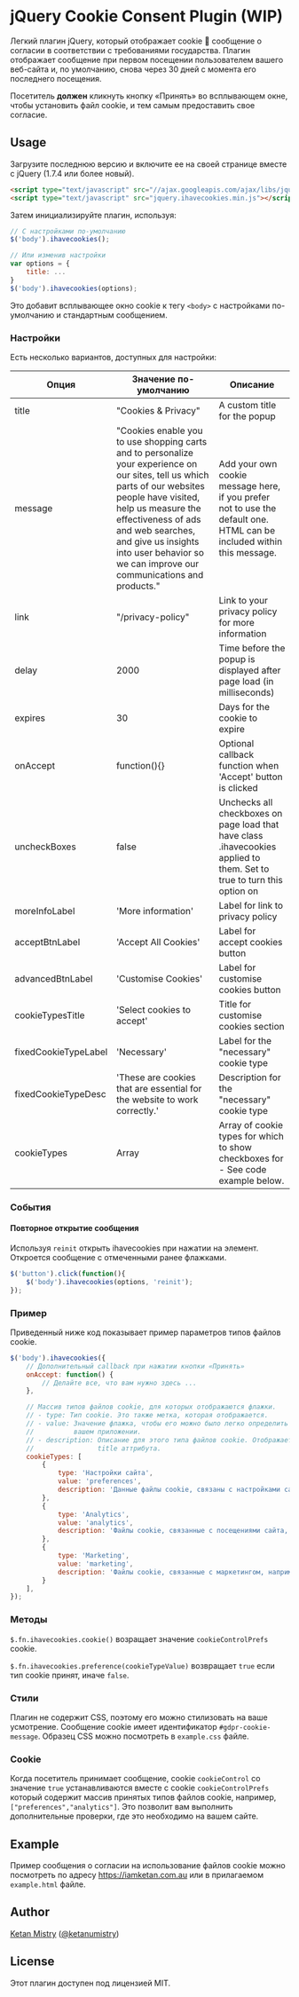 # jQuery Cookie Consent Plugin (WIP)

Легкий плагин jQuery, который отображает cookie &#x1F36A; сообщение о согласии в соответствии с требованиями государства. Плагин отображает сообщение при первом посещении пользователем вашего веб-сайта и, по умолчанию, снова через 30 дней с момента его последнего посещения.

Посетитель __должен__ кликнуть кнопку «Принять» во всплывающем окне, чтобы установить файл cookie, и тем самым предоставить свое согласие.

## Usage

Загрузите последнюю версию и включите ее на своей странице вместе с jQuery (1.7.4 или более новый).

```html
<script type="text/javascript" src="//ajax.googleapis.com/ajax/libs/jquery/2.x.x/jquery.min.js"></script>
<script type="text/javascript" src="jquery.ihavecookies.min.js"></script>
```

Затем инициализируйте плагин, используя:

```javascript
// С настройками по-умолчанию
$('body').ihavecookies();

// Или изменив настройки
var options = {
    title: ...
}
$('body').ihavecookies(options);
```

Это добавит всплывающее окно cookie к тегу `<body>` с настройками по-умолчанию и стандартным сообщением.

### Настройки

Есть несколько вариантов, доступных для настройки:

Опция | Значение по-умолчанию | Описание
------ | ------------- | -----------
title | "Cookies & Privacy" | A custom title for the popup
message | "Cookies enable you to use shopping carts and to personalize your experience on our sites, tell us which parts of our websites people have visited, help us measure the effectiveness of ads and web searches, and give us insights into user behavior so we can improve our communications and products." | Add your own cookie message here, if you prefer not to use the default one. HTML can be included within this message.
link | "/privacy-policy" | Link to your privacy policy for more information
delay | 2000 | Time before the popup is displayed after page load (in milliseconds)
expires | 30 | Days for the cookie to expire
onAccept | function(){} | Optional callback function when 'Accept' button is clicked
uncheckBoxes | false | Unchecks all checkboxes on page load that have class .ihavecookies applied to them. Set to true to turn this option on
moreInfoLabel | 'More information' | Label for link to privacy policy
acceptBtnLabel | 'Accept All Cookies' | Label for accept cookies button
advancedBtnLabel | 'Customise Cookies' | Label for customise cookies button
cookieTypesTitle | 'Select cookies to accept' | Title for customise cookies section
fixedCookieTypeLabel | 'Necessary' | Label for the "necessary" cookie type
fixedCookieTypeDesc | 'These are cookies that are essential for the website to work correctly.' | Description for the "necessary" cookie type
cookieTypes | Array | Array of cookie types for which to show checkboxes for - See code example below.

### События

#### Повторное открытие сообщения

Используя `reinit` открыть ihavecookies при нажатии на элемент. Откроется сообщение с отмеченными ранее флажками.

```javascript
$('button').click(function(){
    $('body').ihavecookies(options, 'reinit');
});
```

### Пример

Приведенный ниже код показывает пример параметров типов файлов cookie.

```javascript
$('body').ihavecookies({
    // Дополнительный callback при нажатии кнопки «Принять»
    onAccept: function() {
        // Делайте все, что вам нужно здесь ...
    },

    // Массив типов файлов cookie, для которых отображаются флажки.
    // - type: Тип cookie. Это также метка, которая отображается.
    // - value: Значение флажка, чтобы его можно было легко определить в
    //          вашем приложении.
    // - description: Описание для этого типа файлов cookie. Отображается в
    //                title аттрибута.
    cookieTypes: [
        {
            type: 'Настройки сайта',
            value: 'preferences',
            description: 'Данные файлы cookie, связаны с настройками сайта, например, запоминание имени пользователя, темы сайта и т. д.'
        },
        {
            type: 'Analytics',
            value: 'analytics',
            description: 'Файлы cookie, связанные с посещениями сайта, типами браузеров и т. д.'
        },
        {
            type: 'Marketing',
            value: 'marketing',
            description: 'Файлы cookie, связанные с маркетингом, например информационные письма, социальные сети и т. д.'
        }
    ],
});
```

### Методы

`$.fn.ihavecookies.cookie()` возращает значение `cookieControlPrefs` cookie.

`$.fn.ihavecookies.preference(cookieTypeValue)` возвращает `true` если тип cookie принят, иначе `false`.

### Стили

Плагин не содержит CSS, поэтому его можно стилизовать на ваше усмотрение. Сообщение cookie имеет идентификатор `#gdpr-cookie-message`. Образец CSS можно посмотреть в  `example.css` файле.

### Cookie

Когда посетитель принимает сообщение, cookie `cookieControl` со значение `true` устанавливаются вместе с cookie `cookieControlPrefs` который содержит массив принятых типов файлов cookie, например, `["preferences","analytics"]`. Это позволит вам выполнить дополнительные проверки, где это необходимо на вашем сайте.

## Example

Пример сообщения о согласии на использование файлов cookie можно посмотреть по адресу https://iamketan.com.au или в прилагаемом  `example.html` файле.

## Author
[Ketan Mistry](https://iamketan.com.au) ([@ketanumistry](https://twitter.com/ketanumistry))

## License
Этот плагин доступен под лицензией MIT.

